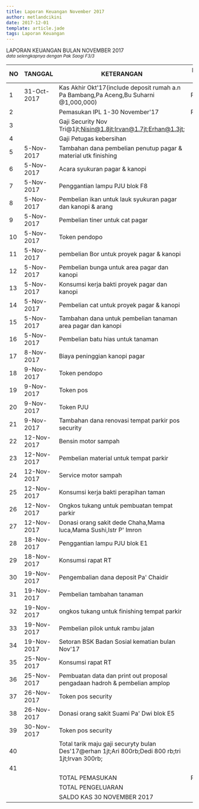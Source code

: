```yaml
---
title: Laporan Keuangan November 2017
author: metlandcikini
date: 2017-12-01
template: article.jade
tags: Laporan Keuangan
---
```


LAPORAN KEUANGAN BULAN NOVEMBER 2017
<br><small>_data selengkapnya dengan Pak Saogi F3/3_</small>

| NO | TANGGAL     | KETERANGAN                                                                                       | PEMASUKAN IPL | RENOVASI & OTHER | PENGELUARAN  | SALDO        |
|----|-------------|--------------------------------------------------------------------------------------------------|---------------|------------------|--------------|--------------|
| 1  | 31-Oct-2017 | Kas Akhir Okt'17(include deposit rumah a.n Pa Bambang,Pa Aceng,Bu Suharni @1,000,000)            | Rp33,480,434  |                  |              | Rp33,480,434 |
| 2  |             | Pemasukan IPL 1-30 November'17                                                                   | Rp22,630,000  |                  |              | Rp56,110,434 |
| 3  |             | Gaji Security Nov Tri@1jt;Nisin@1.8jt;Irvan@1.7jt;Erhan@1.3jt;                                   |               |                  | Rp5,800,000  | Rp50,310,434 |
| 4  |             | Gaji Petugas kebersihan                                                                          |               |                  | Rp1,500,000  | Rp48,810,434 |
| 5  | 5-Nov-2017  | Tambahan dana pembelian penutup pagar & material utk finishing                                   |               |                  | Rp3,000,000  | Rp45,810,434 |
| 6  | 5-Nov-2017  | Acara syukuran pagar & kanopi                                                                    |               |                  | Rp200,000    | Rp45,610,434 |
| 7  | 5-Nov-2017  | Penggantian lampu PJU blok F8                                                                    |               |                  | Rp600,000    | Rp45,010,434 |
| 8  | 5-Nov-2017  | Pembelian ikan untuk lauk syukuran pagar dan kanopi & arang                                      |               |                  | Rp550,000    | Rp44,460,434 |
| 9  | 5-Nov-2017  | Pembelian tiner untuk cat pagar                                                                  |               |                  | Rp36,000     | Rp44,424,434 |
| 10 | 5-Nov-2017  | Token pendopo                                                                                    |               |                  | Rp102,000    | Rp44,322,434 |
| 11 | 5-Nov-2017  | pembelian Bor untuk proyek pagar & kanopi                                                        |               |                  | Rp36,000     | Rp44,286,434 |
| 12 | 5-Nov-2017  | Pembelian bunga untuk area pagar dan kanopi                                                      |               |                  | Rp400,000    | Rp43,886,434 |
| 13 | 5-Nov-2017  | Konsumsi kerja bakti proyek pagar dan kanopi                                                     |               |                  | Rp140,000    | Rp43,746,434 |
| 14 | 5-Nov-2017  | Pembelian cat untuk proyek pagar & kanopi                                                        |               |                  | Rp60,000     | Rp43,686,434 |
| 15 | 5-Nov-2017  | Tambahan dana untuk pembelian tanaman area pagar dan kanopi                                      |               |                  | Rp430,000    | Rp43,256,434 |
| 16 | 5-Nov-2017  | Pembelian batu hias untuk tanaman                                                                |               |                  | Rp40,000     | Rp43,216,434 |
| 17 | 8-Nov-2017  | Biaya peninggian kanopi pagar                                                                    |               |                  | Rp101,000    | Rp43,115,434 |
| 18 | 9-Nov-2017  | Token pendopo                                                                                    |               |                  | Rp103,000    | Rp43,012,434 |
| 19 | 9-Nov-2017  | Token pos                                                                                        |               |                  | Rp103,000    | Rp42,909,434 |
| 20 | 9-Nov-2017  | Token PJU                                                                                        |               |                  | Rp306,000    | Rp42,603,434 |
| 21 | 9-Nov-2017  | Tambahan dana renovasi tempat parkir pos security                                                |               |                  | Rp90,000     | Rp42,513,434 |
| 22 | 12-Nov-2017 | Bensin motor sampah                                                                              |               |                  | Rp95,000     | Rp42,418,434 |
| 23 | 12-Nov-2017 | Pembelian material untuk tempat parkir                                                           |               |                  | Rp3,015,000  | Rp39,403,434 |
| 24 | 12-Nov-2017 | Service motor sampah                                                                             |               |                  | Rp115,000    | Rp39,288,434 |
| 25 | 12-Nov-2017 | Konsumsi kerja bakti perapihan taman                                                             |               |                  | Rp101,500    | Rp39,186,934 |
| 26 | 12-Nov-2017 | Ongkos tukang untuk pembuatan tempat parkir                                                      |               |                  | Rp1,910,000  | Rp37,276,934 |
| 27 | 12-Nov-2017 | Donasi orang sakit dede Chaha,Mama luca,Mama Sushi,Istr P' Imron                                 |               |                  | Rp800,000    | Rp36,476,934 |
| 28 | 18-Nov-2017 | Penggantian lampu PJU blok E1                                                                    |               |                  | Rp600,000    | Rp35,876,934 |
| 29 | 18-Nov-2017 | Konsumsi rapat RT                                                                                |               |                  | Rp140,000    | Rp35,736,934 |
| 30 | 19-Nov-2017 | Pengembalian dana deposit Pa' Chaidir                                                            |               |                  | Rp1,000,000  | Rp34,736,934 |
| 31 | 19-Nov-2017 | Pembelian tambahan tanaman                                                                       |               |                  | Rp50,000     | Rp34,686,934 |
| 32 | 19-Nov-2017 | ongkos tukang untuk finishing tempat parkir                                                      |               |                  | Rp50,000     | Rp34,636,934 |
| 33 | 19-Nov-2017 | Pembelian pilok untuk rambu jalan                                                                |               |                  | Rp72,000     | Rp34,564,934 |
| 34 | 19-Nov-2017 | Setoran BSK Badan Sosial kematian bulan Nov'17                                                   |               |                  | Rp300,000    | Rp34,264,934 |
| 35 | 25-Nov-2017 | Konsumsi rapat RT                                                                                |               |                  | Rp118,000    | Rp34,146,934 |
| 36 | 25-Nov-2017 | Pembuatan data dan print out proposal pengadaan hadroh & pembelian amplop                        |               |                  | Rp150,000    | Rp33,996,934 |
| 37 | 26-Nov-2017 | Token pos security                                                                               |               |                  | Rp53,000     | Rp33,943,934 |
| 38 | 26-Nov-2017 | Donasi orang sakit Suami Pa' Dwi blok E5                                                         |               |                  | Rp200,000    | Rp33,743,934 |
| 39 | 30-Nov-2017 | Token pos security                                                                               |               |                  | Rp53,000     | Rp33,690,934 |
| 40 |             | Total tarik maju gaji securyty bulan Des'17@erhan 1jt;Ari 800rb;Dedi 800 rb;tri 1jt;Irvan 300rb; |               |                  | Rp3,900,000  | Rp29,790,934 |
| 41 |             |                                                                                                  |               |                  |              | Rp29,790,934 |
|    |             | TOTAL PEMASUKAN                                                                                  | Rp56,110,434  |                  |              |              |
|    |             | TOTAL  PENGELUARAN                                                                               |               |                  | Rp26,319,500 |              |
|    |             | SALDO KAS 30 NOVEMBER 2017                                                                       |               |                  |              | 29,790,934   |
